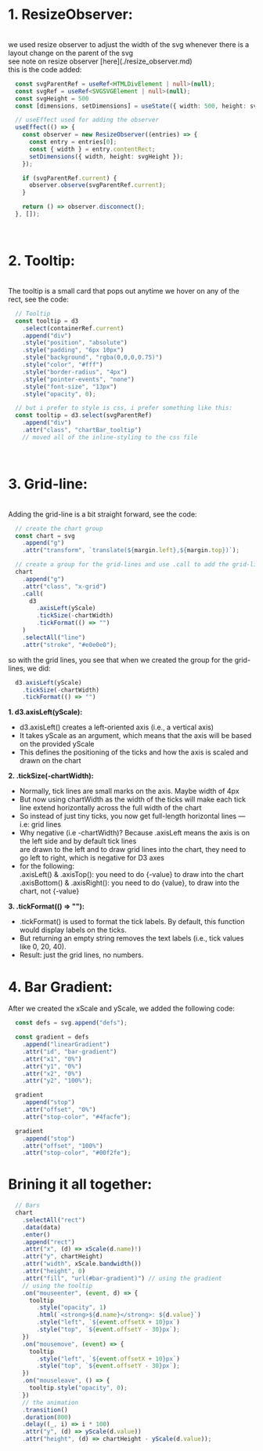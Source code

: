 
# **1. ResizeObserver**:
<br>
we used resize observer to adjust the width of the svg whenever there is a layout change
on the parent of the svg <br>
see note on resize observer [here](./resize_observer.md) <br>
this is the code added:

```ts
  const svgParentRef = useRef<HTMLDivElement | null>(null);
  const svgRef = useRef<SVGSVGElement | null>(null);
  const svgHeight = 500
  const [dimensions, setDimensions] = useState({ width: 500, height: svgHeight });

  // useEffect used for adding the observer
  useEffect(() => {
    const observer = new ResizeObserver((entries) => {
      const entry = entries[0];
      const { width } = entry.contentRect;
      setDimensions({ width, height: svgHeight });
    });

    if (svgParentRef.current) {
      observer.observe(svgParentRef.current);
    }

    return () => observer.disconnect();
  }, []);
```

<br>

# **2. Tooltip**:
<br>
The tooltip is a small card that pops out anytime we hover on any of the rect, see the code:
<br>

```ts
  // Tooltip
  const tooltip = d3
    .select(containerRef.current)
    .append("div")
    .style("position", "absolute")
    .style("padding", "6px 10px")
    .style("background", "rgba(0,0,0,0.75)")
    .style("color", "#fff")
    .style("border-radius", "4px")
    .style("pointer-events", "none")
    .style("font-size", "13px")
    .style("opacity", 0);

  // but i prefer to style is css, i prefer something like this:
  const tooltip = d3.select(svgParentRef)
    .append("div")
    .attr("class", "chartBar_tooltip")
    // moved all of the inline-styling to the css file
```

<br>

# **3. Grid-line**:
<br>
Adding the grid-line is a bit straight forward, see the code:

```ts
  // create the chart group
  const chart = svg
    .append("g")
    .attr("transform", `translate(${margin.left},${margin.top})`);

  // create a group for the grid-lines and use .call to add the grid-lines to the group
  chart
    .append("g")
    .attr("class", "x-grid")
    .call(
      d3
        .axisLeft(yScale)
        .tickSize(-chartWidth)
        .tickFormat(() => "")
    )
    .selectAll("line")
    .attr("stroke", "#e0e0e0");
```
so with the grid lines, you see that when we created the group for the grid-lines, we did:<br>

```ts
  d3.axisLeft(yScale)
    .tickSize(-chartWidth)
    .tickFormat(() => "")
```

**1. d3.axisLeft(yScale):**
  - d3.axisLeft() creates a left-oriented axis (i.e., a vertical axis)
  - It takes yScale as an argument, which means that the axis will be based on the provided yScale
  - This defines the positioning of the ticks and how the axis is scaled and drawn on the chart

**2. .tickSize(-chartWidth):**
  - Normally, tick lines are small marks on the axis. Maybe width of 4px
  - But now using chartWidth as the width of the ticks will make each tick line extend horizontally across the full width of the chart
  - So instead of just tiny ticks, you now get full-length horizontal lines — i.e: grid lines
  - Why negative (i.e -chartWidth)? Because .axisLeft means the axis is on the left side and by default tick lines <br> are drawn to the left and to draw grid lines into the chart, they need to go left to right, which is negative for D3 axes
  - for the following: <br>
    .axisLeft() & .axisTop(): you need to do {-value} to draw into the chart
    .axisBottom() & .axisRight(): you need to do {value}, to draw into the chart, not {-value}

**3. .tickFormat(() => ""):**
  - .tickFormat() is used to format the tick labels. By default, this function would display labels on the ticks. <br>
  - But returning an empty string removes the text labels (i.e., tick values like 0, 20, 40).
  - Result: just the grid lines, no numbers.

# **4. Bar Gradient**:
After we created the xScale and yScale, we added the following code:

```ts
  const defs = svg.append("defs");

  const gradient = defs
    .append("linearGradient")
    .attr("id", "bar-gradient")
    .attr("x1", "0%")
    .attr("y1", "0%")
    .attr("x2", "0%")
    .attr("y2", "100%");

  gradient
    .append("stop")
    .attr("offset", "0%")
    .attr("stop-color", "#4facfe");

  gradient
    .append("stop")
    .attr("offset", "100%")
    .attr("stop-color", "#00f2fe");
```


# Brining it all together:


```ts
  // Bars
  chart
    .selectAll("rect")
    .data(data)
    .enter()
    .append("rect")
    .attr("x", (d) => xScale(d.name)!)
    .attr("y", chartHeight)
    .attr("width", xScale.bandwidth())
    .attr("height", 0)
    .attr("fill", "url(#bar-gradient)") // using the gradient
    // using the tooltip
    .on("mouseenter", (event, d) => {
      tooltip
        .style("opacity", 1)
        .html(`<strong>${d.name}</strong>: ${d.value}`)
        .style("left", `${event.offsetX + 10}px`)
        .style("top", `${event.offsetY - 30}px`);
    })
    .on("mousemove", (event) => {
      tooltip
        .style("left", `${event.offsetX + 10}px`)
        .style("top", `${event.offsetY - 30}px`);
    })
    .on("mouseleave", () => {
      tooltip.style("opacity", 0);
    })
    // the animation
    .transition()
    .duration(800)
    .delay((_, i) => i * 100)
    .attr("y", (d) => yScale(d.value))
    .attr("height", (d) => chartHeight - yScale(d.value));
```